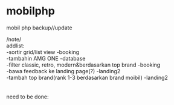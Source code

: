 # mobilphp
mobil php backup//update

/note/ <br>
addlist: <br>
-sortir grid/list view					                       -booking <br>
-tambahin AMG ONE					                            -database <br>
-filter classic, retro, modern&berdasarkan top brand	-booking <br>
-bawa feedback ke landing page(?)			                -landing2 <br>
-tambah top brand(rank 1-3 berdasarkan brand moibil)	-landing2 <br>
<br><br>
need to be done: <br>
